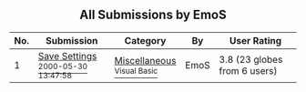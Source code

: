 ﻿<div align="center">

## All Submissions by EmoS

</div>

No.  | Submission | Category | By   | User Rating
---- | ---------- | -------- | ---- | -----------
1 | [Save Settings<br /><sup>2000-05-30 13:47:58</sup>](https://github.com/Planet-Source-Code/emos-save-settings__1-8471) | [Miscellaneous<br /><sup>Visual Basic</sup>](../ByCategory/miscellaneous__1-1.md) | EmoS | 3.8 (23 globes from 6 users)
